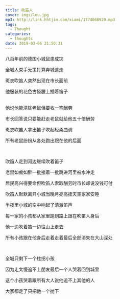 ```yaml
---
title: 吹笛人
cover: imgs/lou.jpg
mp3: http://link.hhtjim.com/xiami/1774068920.mp3
tags:
  - Thought
categories:
  - thoughts
date: 2019-03-06 21:50:31
---
```


八百年前的德国小城鼠患成灾

全城人束手无策打算弃城逃走

斑衣吹笛人突然出现在市长面前

他服装的花色古怪腰上插着笛子



<br>
他说他能清除老鼠但要收一笔酬劳

市长回答说只要能赶走老鼠就给他五十倍酬劳

斑衣吹笛人拿出笛子吹起轻柔曲调

所有老鼠纷纷从各处跑出跟在他的后面


<br>

吹笛人走到河边继续吹着笛子

老鼠如痴如醉一批接着一批跳进河里被水冲走

居民高兴得要命但吹笛人索取酬劳时市长却说没钱可付

吹笛人默默离开小城当晚月亮高挂天空家家安睡

半夜里小城的空中响起了清澈笛声

每一家的小孩都从家里跑到路上跟在吹笛人身后

他一边吹着笛一边往山上走去

所有小孩跟在他身后走着走着最后全部消失在大山深处


<br>

全城只剩下一个柱拐小孩

因为走太慢追不上朋友最后一个人哭着回到城里

这个小孩哭着跟所有大人说他追不上其他的人

大家都走了只把他一个抛下